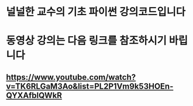 # 널널한 교수의 기초 파이썬 강의코드입니다
# 동영상 강의는 다음 링크를 참조하시기 바립니다
## https://www.youtube.com/watch?v=TK6RLGaM3Ao&list=PL2P1Vm9k53HOEn-QYXAfblQWkR
